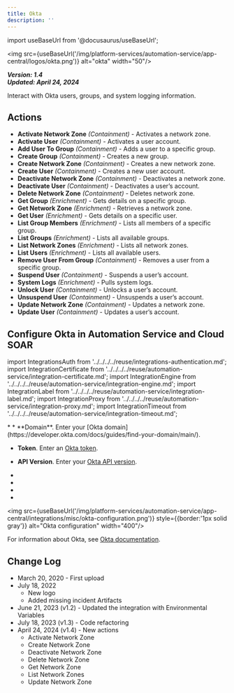 ```yaml
---
title: Okta
description: ''
---
```


import useBaseUrl from '@docusaurus/useBaseUrl';

<img src={useBaseUrl('/img/platform-services/automation-service/app-central/logos/okta.png')} alt="okta" width="50"/>

***Version: 1.4  
Updated: April 24, 2024***

Interact with Okta users, groups, and system logging information.

## Actions

* **Activate Network Zone** _(Containment)_ - Activates a network zone.
* **Activate User** _(Containment)_ - Activates a user account.
* **Add User To Group** _(Containment)_ - Adds a user to a specific group.
* **Create Group** _(Containment)_ - Creates a new group.
* **Create Network Zone** _(Containment)_ - Creates a new network zone.
* **Create User** _(Containment)_ - Creates a new user account.
* **Deactivate Network Zone** _(Containment)_ - Deactivates a network zone.
* **Deactivate User** _(Containment)_ - Deactivates a user’s account.
* **Delete Network Zone** _(Containment)_ - Deletes network zone.
* **Get Group** _(Enrichment)_ - Gets details on a specific group.
* **Get Network Zone** _(Enrichment)_ - Retrieves a network zone.
* **Get User** _(Enrichment)_ - Gets details on a specific user.
* **List Group Members** _(Enrichment)_ - Lists all members of a specific group.
* **List Groups** _(Enrichment)_ - Lists all available groups.
* **List Network Zones** _(Enrichment)_ - Lists all network zones.
* **List Users** _(Enrichment)_ - Lists all available users.
* **Remove User From Group** _(Containment)_ - Removes a user from a specific group.
* **Suspend User** _(Containment)_ - Suspends a user’s account.
* **System Logs** _(Enrichment)_ - Pulls system logs.
* **Unlock User** _(Containment)_ - Unlocks a user’s account.
* **Unsuspend User** _(Containment)_ - Unsuspends a user’s account.
* **Update Network Zone** _(Containment)_ - Updates a network zone.
* **Update User** _(Containment)_ - Updates a user’s account.

## Configure Okta in Automation Service and Cloud SOAR

import IntegrationsAuth from '../../../../reuse/integrations-authentication.md';
import IntegrationCertificate from '../../../../reuse/automation-service/integration-certificate.md';
import IntegrationEngine from '../../../../reuse/automation-service/integration-engine.md';
import IntegrationLabel from '../../../../reuse/automation-service/integration-label.md';
import IntegrationProxy from '../../../../reuse/automation-service/integration-proxy.md';
import IntegrationTimeout from '../../../../reuse/automation-service/integration-timeout.md';

<IntegrationsAuth/>
* <IntegrationLabel/>
* **Domain**. Enter your [Okta domain](https://developer.okta.com/docs/guides/find-your-domain/main/).

* **Token**. Enter an [Okta token](https://support.okta.com/help/s/article/How-to-create-an-API-token?language=en_US).

* **API Version**. Enter your [Okta API version](https://developer.okta.com/docs/api/#api-versions).
* <IntegrationTimeout/>
* <IntegrationCertificate/>
* <IntegrationEngine/>
* <IntegrationProxy/>

<img src={useBaseUrl('/img/platform-services/automation-service/app-central/integrations/misc/okta-configuration.png')} style={{border:'1px solid gray'}} alt="Okta configuration" width="400"/>

For information about Okta, see [Okta documentation](https://help.okta.com/en-us/content/index.htm).

## Change Log

* March 20, 2020 - First upload
* July 18, 2022
    + New logo
    + Added missing incident Artifacts
* June 21, 2023 (v1.2) - Updated the integration with Environmental Variables
* July 18, 2023 (v1.3) - Code refactoring
* April 24, 2024 (v1.4) - New actions
    * Activate Network Zone
    * Create Network Zone
    * Deactivate Network Zone
    * Delete Network Zone
    * Get Network Zone
    * List Network Zones
    * Update Network Zone
